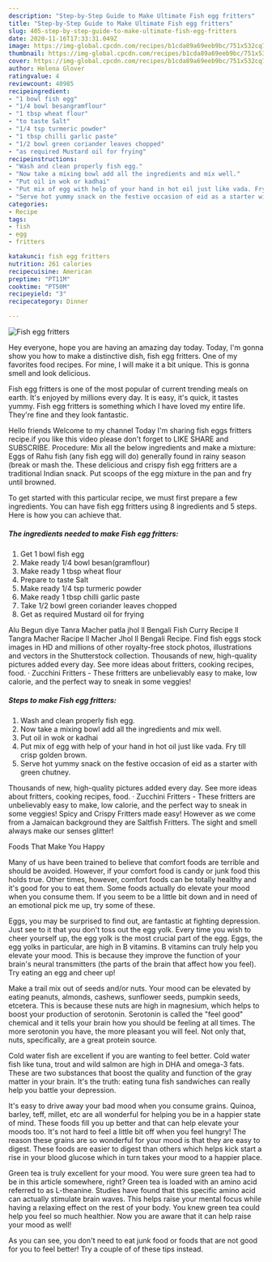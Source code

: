 ```yaml
---
description: "Step-by-Step Guide to Make Ultimate Fish egg fritters"
title: "Step-by-Step Guide to Make Ultimate Fish egg fritters"
slug: 405-step-by-step-guide-to-make-ultimate-fish-egg-fritters
date: 2020-11-16T17:33:31.049Z
image: https://img-global.cpcdn.com/recipes/b1cda89a69eeb9bc/751x532cq70/fish-egg-fritters-recipe-main-photo.jpg
thumbnail: https://img-global.cpcdn.com/recipes/b1cda89a69eeb9bc/751x532cq70/fish-egg-fritters-recipe-main-photo.jpg
cover: https://img-global.cpcdn.com/recipes/b1cda89a69eeb9bc/751x532cq70/fish-egg-fritters-recipe-main-photo.jpg
author: Helena Glover
ratingvalue: 4
reviewcount: 40985
recipeingredient:
- "1 bowl fish egg"
- "1/4 bowl besangramflour"
- "1 tbsp wheat flour"
- "to taste Salt"
- "1/4 tsp turmeric powder"
- "1 tbsp chilli garlic paste"
- "1/2 bowl green coriander leaves chopped"
- "as required Mustard oil for frying"
recipeinstructions:
- "Wash and clean properly fish egg."
- "Now take a mixing bowl add all the ingredients and mix well."
- "Put oil in wok or kadhai"
- "Put mix of egg with help of your hand in hot oil just like vada. Fry till crisp golden brown."
- "Serve hot yummy snack on the festive occasion of eid as a starter with green chutney."
categories:
- Recipe
tags:
- fish
- egg
- fritters

katakunci: fish egg fritters 
nutrition: 261 calories
recipecuisine: American
preptime: "PT11M"
cooktime: "PT50M"
recipeyield: "3"
recipecategory: Dinner

---
```



![Fish egg fritters](https://img-global.cpcdn.com/recipes/b1cda89a69eeb9bc/751x532cq70/fish-egg-fritters-recipe-main-photo.jpg)

Hey everyone, hope you are having an amazing day today. Today, I'm gonna show you how to make a distinctive dish, fish egg fritters. One of my favorites food recipes. For mine, I will make it a bit unique. This is gonna smell and look delicious.

Fish egg fritters is one of the most popular of current trending meals on earth. It's enjoyed by millions every day. It is easy, it's quick, it tastes yummy. Fish egg fritters is something which I have loved my entire life. They're fine and they look fantastic.

Hello friends Welcome to my channel Today I&#39;m sharing fish eggs fritters recipe.if you like this video please don&#39;t forget to LIKE SHARE and SUBSCRIBE. Procedure: Mix all the below ingredients and make a mixture: Eggs of Rahu fish (any fish egg will do) generally found in rainy season (break or mash the. These delicious and crispy fish egg fritters are a traditional Indian snack. Put scoops of the egg mixture in the pan and fry until browned.


To get started with this particular recipe, we must first prepare a few ingredients. You can have fish egg fritters using 8 ingredients and 5 steps. Here is how you can achieve that.

<!--inarticleads1-->

##### The ingredients needed to make Fish egg fritters:

1. Get 1 bowl fish egg
1. Make ready 1/4 bowl besan(gramflour)
1. Make ready 1 tbsp wheat flour
1. Prepare to taste Salt
1. Make ready 1/4 tsp turmeric powder
1. Make ready 1 tbsp chilli garlic paste
1. Take 1/2 bowl green coriander leaves chopped
1. Get as required Mustard oil for frying


Alu Begun diye Tanra Macher patla jhol ll Bengali Fish Curry Recipe ll Tangra Macher Racipe ll Macher Jhol ll Bengali Recipe. Find fish eggs stock images in HD and millions of other royalty-free stock photos, illustrations and vectors in the Shutterstock collection. Thousands of new, high-quality pictures added every day. See more ideas about fritters, cooking recipes, food. · Zucchini Fritters - These fritters are unbelievably easy to make, low calorie, and the perfect way to sneak in some veggies! 

<!--inarticleads2-->

##### Steps to make Fish egg fritters:

1. Wash and clean properly fish egg.
1. Now take a mixing bowl add all the ingredients and mix well.
1. Put oil in wok or kadhai
1. Put mix of egg with help of your hand in hot oil just like vada. Fry till crisp golden brown.
1. Serve hot yummy snack on the festive occasion of eid as a starter with green chutney.


Thousands of new, high-quality pictures added every day. See more ideas about fritters, cooking recipes, food. · Zucchini Fritters - These fritters are unbelievably easy to make, low calorie, and the perfect way to sneak in some veggies! Spicy and Crispy Fritters made easy! However as we come from a Jamaican background they are Saltfish Fritters. The sight and smell always make our senses glitter! 

Foods That Make You Happy


Many of us have been trained to believe that comfort foods are terrible and should be avoided. However, if your comfort food is candy or junk food this holds true. Other times, however, comfort foods can be totally healthy and it's good for you to eat them. Some foods actually do elevate your mood when you consume them. If you seem to be a little bit down and in need of an emotional pick me up, try some of these.

Eggs, you may be surprised to find out, are fantastic at fighting depression. Just see to it that you don't toss out the egg yolk. Every time you wish to cheer yourself up, the egg yolk is the most crucial part of the egg. Eggs, the egg yolks in particular, are high in B vitamins. B vitamins can truly help you elevate your mood. This is because they improve the function of your brain's neural transmitters (the parts of the brain that affect how you feel). Try eating an egg and cheer up!

Make a trail mix out of seeds and/or nuts. Your mood can be elevated by eating peanuts, almonds, cashews, sunflower seeds, pumpkin seeds, etcetera. This is because these nuts are high in magnesium, which helps to boost your production of serotonin. Serotonin is called the "feel good" chemical and it tells your brain how you should be feeling at all times. The more serotonin you have, the more pleasant you will feel. Not only that, nuts, specifically, are a great protein source.

Cold water fish are excellent if you are wanting to feel better. Cold water fish like tuna, trout and wild salmon are high in DHA and omega-3 fats. These are two substances that boost the quality and function of the gray matter in your brain. It's the truth: eating tuna fish sandwiches can really help you battle your depression. 

It's easy to drive away your bad mood when you consume grains. Quinoa, barley, teff, millet, etc are all wonderful for helping you be in a happier state of mind. These foods fill you up better and that can help elevate your moods too. It's not hard to feel a little bit off when you feel hungry! The reason these grains are so wonderful for your mood is that they are easy to digest. These foods are easier to digest than others which helps kick start a rise in your blood glucose which in turn takes your mood to a happier place.

Green tea is truly excellent for your mood. You were sure green tea had to be in this article somewhere, right? Green tea is loaded with an amino acid referred to as L-theanine. Studies have found that this specific amino acid can actually stimulate brain waves. This helps raise your mental focus while having a relaxing effect on the rest of your body. You knew green tea could help you feel so much healthier. Now you are aware that it can help raise your mood as well!

As you can see, you don't need to eat junk food or foods that are not good for you to feel better! Try  a  couple of  of  these  tips  instead.

